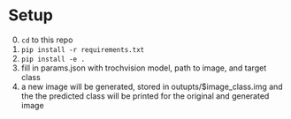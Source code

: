 # Setup
0.  `cd` to this repo
1. `pip install -r requirements.txt`
2. `pip install -e .`
3. fill in params.json with trochvision model, path to image, and target class
4. a new image will be generated, stored in outupts/$image_class.img and the the predicted class will be printed for the original and generated image
